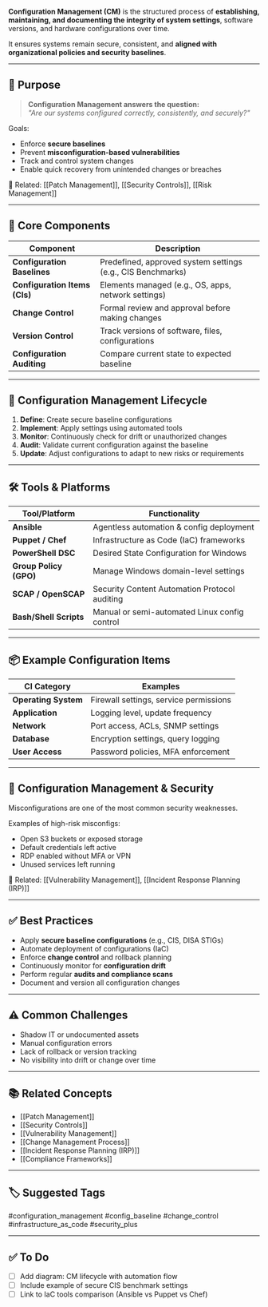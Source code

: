 **Configuration Management (CM)** is the structured process of **establishing, maintaining, and documenting the integrity of system settings**, software versions, and hardware configurations over time.

It ensures systems remain secure, consistent, and **aligned with organizational policies and security baselines**.

---

## 🎯 Purpose

> **Configuration Management answers the question:**  
> _"Are our systems configured correctly, consistently, and securely?"_

Goals:
- Enforce **secure baselines**
- Prevent **misconfiguration-based vulnerabilities**
- Track and control system changes
- Enable quick recovery from unintended changes or breaches

📎 Related: [[Patch Management]], [[Security Controls]], [[Risk Management]]

---

## 🧱 Core Components

| Component                 | Description                                                |
|----------------------------|------------------------------------------------------------|
| **Configuration Baselines** | Predefined, approved system settings (e.g., CIS Benchmarks)|
| **Configuration Items (CIs)**| Elements managed (e.g., OS, apps, network settings)      |
| **Change Control**         | Formal review and approval before making changes           |
| **Version Control**        | Track versions of software, files, configurations          |
| **Configuration Auditing** | Compare current state to expected baseline                 |

---

## 🔁 Configuration Management Lifecycle

1. **Define**: Create secure baseline configurations
2. **Implement**: Apply settings using automated tools
3. **Monitor**: Continuously check for drift or unauthorized changes
4. **Audit**: Validate current configuration against the baseline
5. **Update**: Adjust configurations to adapt to new risks or requirements

---

## 🛠 Tools & Platforms

| Tool/Platform         | Functionality                                  |
|------------------------|------------------------------------------------|
| **Ansible**            | Agentless automation & config deployment       |
| **Puppet / Chef**      | Infrastructure as Code (IaC) frameworks        |
| **PowerShell DSC**     | Desired State Configuration for Windows        |
| **Group Policy (GPO)** | Manage Windows domain-level settings           |
| **SCAP / OpenSCAP**    | Security Content Automation Protocol auditing  |
| **Bash/Shell Scripts** | Manual or semi-automated Linux config control  |

---

## 📦 Example Configuration Items

| CI Category        | Examples                                  |
|---------------------|-------------------------------------------|
| **Operating System**| Firewall settings, service permissions    |
| **Application**     | Logging level, update frequency           |
| **Network**         | Port access, ACLs, SNMP settings          |
| **Database**        | Encryption settings, query logging        |
| **User Access**     | Password policies, MFA enforcement        |

---

## 🔐 Configuration Management & Security

Misconfigurations are one of the most common security weaknesses.

Examples of high-risk misconfigs:
- Open S3 buckets or exposed storage
- Default credentials left active
- RDP enabled without MFA or VPN
- Unused services left running

📎 Related: [[Vulnerability Management]], [[Incident Response Planning (IRP)]]

---

## ✅ Best Practices

- Apply **secure baseline configurations** (e.g., CIS, DISA STIGs)
- Automate deployment of configurations (IaC)
- Enforce **change control** and rollback planning
- Continuously monitor for **configuration drift**
- Perform regular **audits and compliance scans**
- Document and version all configuration changes

---

## ⚠️ Common Challenges

- Shadow IT or undocumented assets
- Manual configuration errors
- Lack of rollback or version tracking
- No visibility into drift or change over time

---

## 📚 Related Concepts

- [[Patch Management]]
- [[Security Controls]]
- [[Vulnerability Management]]
- [[Change Management Process]]
- [[Incident Response Planning (IRP)]]
- [[Compliance Frameworks]]

---

## 🏷 Suggested Tags

#configuration_management #config_baseline #change_control #infrastructure_as_code #security_plus

---

## ✅ To Do

- [ ] Add diagram: CM lifecycle with automation flow
- [ ] Include example of secure CIS benchmark settings
- [ ] Link to IaC tools comparison (Ansible vs Puppet vs Chef)
